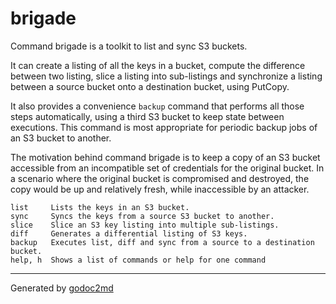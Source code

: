 
# brigade

Command brigade is a toolkit to list and sync S3 buckets.

It can create a listing of all the keys in a bucket, compute the difference
between two listing, slice a listing into sub-listings and synchronize
a listing between a source bucket onto a destination bucket, using
PutCopy.

It also provides a convenience `backup` command that performs all those steps
automatically, using a third S3 bucket to keep state between executions. This
command is most appropriate for periodic backup jobs of an S3 bucket to another.

The motivation behind command brigade is to keep a copy of an S3 bucket
accessible from an incompatible set of credentials for the original bucket.
In a scenario where the original bucket is compromised and destroyed, the
copy would be up and relatively fresh, while inaccessible by an attacker.


	list     Lists the keys in an S3 bucket.
	sync     Syncs the keys from a source S3 bucket to another.
	slice    Slice an S3 key listing into multiple sub-listings.
	diff     Generates a differential listing of S3 keys.
	backup   Executes list, diff and sync from a source to a destination bucket.
	help, h  Shows a list of commands or help for one command








- - -
Generated by [godoc2md](http://godoc.org/github.com/davecheney/godoc2md)